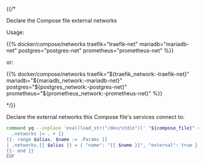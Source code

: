 {{/*

Declare the Compose file external networks

Usage:

{{% docker/compose/networks
  traefik="traefik-net"
  mariadb="mariadb-net"
  postgres="postgres-net"
  prometheus="prometheus-net"
%}}

or:

{{% docker/compose/networks
  traefik="${traefik_network:-traefik-net}"
  mariadb="${mariadb_network:-mariadb-net}"
  postgres="${postgres_network:-postgres-net}"
  prometheus="${prometheus_network:-prometheus-net}"
%}}

*/}}

Declare the external networks this Compose file's services connect to:

```bash
command yq --inplace 'eval(load_str("/dev/stdin"))' "${compose_file}" <<EOF
  .networks |= . + {}
{{- range $alias, $name := .Params }}
| .networks.{{ $alias }} = { "name": "{{ $name }}", "external": true }
{{- end }}
EOF
```
